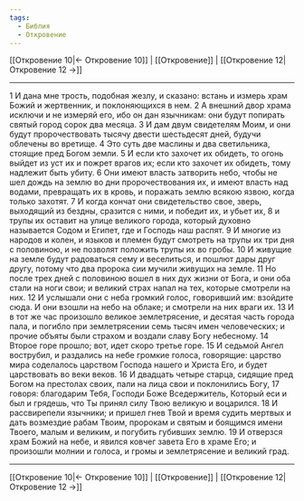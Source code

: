```yaml
---
tags:
  - Библия
  - Откровение
---
```

[[Откровение 10|← Откровение 10]] | [[Откровение]] | [[Откровение 12|Откровение 12 →]]

---
1 И дана мне трость, подобная жезлу, и сказано: встань и измерь храм Божий и жертвенник, и поклоняющихся в нем.
2 А внешний двор храма исключи и не измеряй его, ибо он дан язычникам: они будут попирать святый город сорок два месяца.
3 И дам двум свидетелям Моим, и они будут пророчествовать тысячу двести шестьдесят дней, будучи облечены во вретище.
4 Это суть две маслины и два светильника, стоящие пред Богом земли.
5 И если кто захочет их обидеть, то огонь выйдет из уст их и пожрет врагов их; если кто захочет их обидеть, тому надлежит быть убиту.
6 Они имеют власть затворить небо, чтобы не шел дождь на землю во дни пророчествования их, и имеют власть над водами, превращать их в кровь, и поражать землю всякою язвою, когда только захотят.
7 И когда кончат они свидетельство свое, зверь, выходящий из бездны, сразится с ними, и победит их, и убьет их,
8 и трупы их оставит на улице великого города, который духовно называется Содом и Египет, где и Господь наш распят.
9 И многие из народов и колен, и языков и племен будут смотреть на трупы их три дня с половиною, и не позволят положить трупы их во гробы.
10 И живущие на земле будут радоваться сему и веселиться, и пошлют дары друг другу, потому что два пророка сии мучили живущих на земле.
11 Но после трех дней с половиною вошел в них дух жизни от Бога, и они оба стали на ноги свои; и великий страх напал на тех, которые смотрели на них.
12 И услышали они с неба громкий голос, говоривший им: взойдите сюда. И они взошли на небо на облаке; и смотрели на них враги их.
13 И в тот же час произошло великое землетрясение, и десятая часть города пала, и погибло при землетрясении семь тысяч имен человеческих; и прочие объяты были страхом и воздали славу Богу небесному.
14 Второе горе прошло; вот, идет скоро третье горе.
15 И седьмой Ангел вострубил, и раздались на небе громкие голоса, говорящие: царство мира соделалось царством Господа нашего и Христа Его, и будет царствовать во веки веков.
16 И двадцать четыре старца, сидящие пред Богом на престолах своих, пали на лица свои и поклонились Богу,
17 говоря: благодарим Тебя, Господи Боже Вседержитель, Который еси и был и грядешь, что Ты принял силу Твою великую и воцарился.
18 И рассвирепели язычники; и пришел гнев Твой и время судить мертвых и дать возмездие рабам Твоим, пророкам и святым и боящимся имени Твоего, малым и великим, и погубить губивших землю.
19 И отверзся храм Божий на небе, и явился ковчег завета Его в храме Его; и произошли молнии и голоса, и громы и землетрясение и великий град.

---
[[Откровение 10|← Откровение 10]] | [[Откровение]] | [[Откровение 12|Откровение 12 →]]